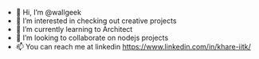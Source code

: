 - 👋 Hi, I’m @wallgeek
- 👀 I’m interested in checking out creative projects
- 🌱 I’m currently learning to Architect
- 💞️ I’m looking to collaborate on nodejs projects
- 📫 You can reach me at linkedin https://www.linkedin.com/in/khare-iitk/

<!---
wallgeek/wallgeek is a ✨ special ✨ repository because its `README.md` (this file) appears on your GitHub profile.
You can click the Preview link to take a look at your changes.
--->
